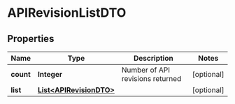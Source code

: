 
# APIRevisionListDTO

## Properties
Name | Type | Description | Notes
------------ | ------------- | ------------- | -------------
**count** | **Integer** | Number of API revisions returned  |  [optional]
**list** | [**List&lt;APIRevisionDTO&gt;**](APIRevisionDTO.md) |  |  [optional]



